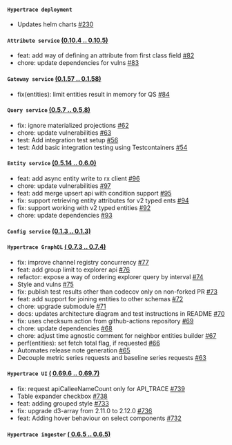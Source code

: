 #### `Hypertrace deployment` 
- Updates helm charts [#230](https://github.com/hypertrace/hypertrace/pull/230)
#### `Attribute service`  [(0.10.4 .. 0.10.5)](https://github.com/hypertrace/attribute-service/releases)
- feat: add way of defining an attribute from first class field [#82](https://github.com/hypertrace/attribute-service/pull/82)
- chore: update dependencies for vulns [#83](https://github.com/hypertrace/attribute-service/pull/83)
#### `Gateway service`  [(0.1.57 .. 0.1.58)](https://github.com/hypertrace/gateway-service/releases)
- fix(entities): limit entities result in memory for QS [#84](https://github.com/hypertrace/gateway-service/pull/84)
#### `Query service`  [(0.5.7 .. 0.5.8)](https://github.com/hypertrace/query-service/releases)
- fix: ignore materialized projections [#62](https://github.com/hypertrace/query-service/pull/62)
- chore: update vulnerabilities [#63](https://github.com/hypertrace/query-service/pull/63)
- test: Add integration test setup [#56](https://github.com/hypertrace/query-service/pull/56)
- test: Add basic integration testing using Testcontainers [#54](https://github.com/hypertrace/query-service/pull/54)
#### `Entity service`  [(0.5.14 .. 0.6.0)](https://github.com/hypertrace/entity-service/releases)
- feat: add async entity write to rx client [#96](https://github.com/hypertrace/entity-service/pull/96)
- chore: update vulnerabilities [#97](https://github.com/hypertrace/entity-service/pull/97)
- feat: add merge upsert api with condition support [#95](https://github.com/hypertrace/entity-service/pull/95)
- fix: support retrieving entity attributes for v2 typed ents [#94](https://github.com/hypertrace/entity-service/pull/94)
- fix: support working with v2 typed entities [#92](https://github.com/hypertrace/entity-service/pull/92)
- chore: update dependencies [#93](https://github.com/hypertrace/entity-service/pull/93)
#### `Config service`  [(0.1.3 .. 0.1.3)](https://github.com/hypertrace/config-service/releases)

#### `Hypertrace GraphQL`  [( 0.7.3 .. 0.7.4)](https://github.com/hypertrace/hypertrace-graphql/releases)
- fix: improve channel registry concurrency [#77](https://github.com/hypertrace/hypertrace-graphql/pull/77)
- feat: add group limit to explorer api [#76](https://github.com/hypertrace/hypertrace-graphql/pull/76)
- refactor: expose a way of ordering explorer query by interval [#74](https://github.com/hypertrace/hypertrace-graphql/pull/74)
- Style and vulns [#75](https://github.com/hypertrace/hypertrace-graphql/pull/75)
- fix: publish test results other than codecov only on non-forked PR  [#73](https://github.com/hypertrace/hypertrace-graphql/pull/73)
- feat: add support for joining entities to other schemas [#72](https://github.com/hypertrace/hypertrace-graphql/pull/72)
- chore: upgrade submodule [#71](https://github.com/hypertrace/hypertrace-graphql/pull/71)
- docs: updates architecture diagram and test instructions in README [#70](https://github.com/hypertrace/hypertrace-graphql/pull/70)
- fix: uses checksum action from github-actions repository [#69](https://github.com/hypertrace/hypertrace-graphql/pull/69)
- chore: update dependencies [#68](https://github.com/hypertrace/hypertrace-graphql/pull/68)
- chore: adjust time agnostic comment for neighbor entities builder [#67](https://github.com/hypertrace/hypertrace-graphql/pull/67)
- perf(entities): set fetch total flag, if requested [#66](https://github.com/hypertrace/hypertrace-graphql/pull/66)
- Automates release note generation [#65](https://github.com/hypertrace/hypertrace-graphql/pull/65)
- Decouple metric series requests and baseline series requests [#63](https://github.com/hypertrace/hypertrace-graphql/pull/63)
#### `Hypertrace UI`  [( 0.69.6 .. 0.69.7)](https://github.com/hypertrace/hypertrace-ui/releases)
- fix: request apiCalleeNameCount only for API_TRACE [#739](https://github.com/hypertrace/hypertrace-ui/pull/739)
- Table expander checkbox [#738](https://github.com/hypertrace/hypertrace-ui/pull/738)
- feat: adding grouped style [#733](https://github.com/hypertrace/hypertrace-ui/pull/733)
- fix: upgrade d3-array from 2.11.0 to 2.12.0 [#736](https://github.com/hypertrace/hypertrace-ui/pull/736)
- feat: Adding hover behaviour on select components [#732](https://github.com/hypertrace/hypertrace-ui/pull/732)
#### `Hypertrace ingester`  [( 0.6.5 .. 0.6.5)](https://github.com/hypertrace/hypertrace-ingester/releases)

